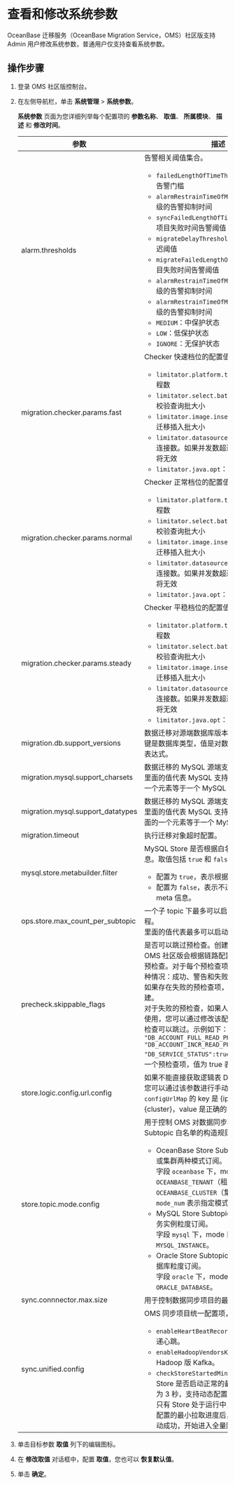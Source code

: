# 查看和修改系统参数

OceanBase 迁移服务（OceanBase Migration Service，OMS）社区版支持 Admin 用户修改系统参数，普通用户仅支持查看系统参数。 

## 操作步骤

1. 登录 OMS 社区版控制台。

2. 在左侧导航栏，单击 **系统管理** > **系统参数**。

   **系统参数** 页面为您详细列举每个配置项的 **参数名称**、 **取值**、 **所属模块**、 **描述** 和 **修改时间**。

   |**参数**|**描述**|**默认值**|
   |---|---|---|
   |alarm.thresholds|告警相关阈值集合。<ul><li>`failedLengthOfTimeThreshold`：项目失败告警门槛<li>`alarmRestrainTimeOfMin`：针对不同告警等级的告警抑制时间<li>`syncFailedLengthOfTimeThreshold`：同步项目失败时间告警阈值<li>`migrateDelayThreshold`：迁移项目告警延迟阈值<li>`migrateFailedLengthOfTimeThreshold`：项目失败时间告警阈值<li>`alarmRestrainTimeOfMin`：针对不同告警等级的告警抑制时间<li>`alarmRestrainTimeOfMin`：针对不同告警等级的告警抑制时间<li>`MEDIUM`：中保护状态<li>`LOW`：低保护状态<li>`IGNORE`：无保护状态</ul>|{"delayThreshold":{"HIGH":30,"MEDIUM":300,"LOW":900},"failedLengthOfTimeThreshold":{"HIGH":30,"MEDIUM":300,"LOW":900},"alarmRestrainTimeOfMin":{"HIGH":3,"MEDIUM":3,"LOW":3,"IGNORE":100},"rule":"OMS_CONFIG_RULE_ALARM_THRESHOLDS"}|
   | migration.checker.params.fast     | Checker 快速档位的配置值。<ul><li>`limitator.platform.threads.number`：线程数<li>`limitator.select.batch.max`：全量迁移/校验查询批大小<li>`limitator.image.insert.batch.max`：全量迁移插入批大小<li>`limitator.datasource.connections.max`：连接数。如果并发数超过连接数，并发数据将无效<li>`limitator.java.opt`：JVM 参数配置</ul>| {"limitator.platform.threads.number": 32, "limitator.select.batch.max": 1200, "limitator.image.insert.batch.max": 400,"limitator.datasource.connections.max":50, "task.checker_jvm_param":"-server -Xms16g -Xmx16g -Xmn8g -Xss512k"}|
   | migration.checker.params.normal   | Checker 正常档位的配置值。 <ul><li>`limitator.platform.threads.number`：线程数<li>`limitator.select.batch.max`：全量迁移/校验查询批大小<li>`limitator.image.insert.batch.max`：全量迁移插入批大小<li>`limitator.datasource.connections.max`：连接数。如果并发数超过连接数，并发数据将无效<li>`limitator.java.opt`：JVM 参数配置</ul> | {"limitator.platform.threads.number": 8, "limitator.select.batch.max": 600, "limitator.image.insert.batch.max": 200,"limitator.datasource.connections.max":50, "task.checker_jvm_param":"-server -Xms8g -Xmx8g -Xmn4g -Xss512k"}|
   | migration.checker.params.steady   | Checker 平稳档位的配置值。 <ul><li>`limitator.platform.threads.number`：线程数<li>`limitator.select.batch.max`：全量迁移/校验查询批大小<li>`limitator.image.insert.batch.max`：全量迁移插入批大小<li>`limitator.datasource.connections.max`：连接数。如果并发数超过连接数，并发数据将无效<li>`limitator.java.opt`：JVM 参数配置</ul> |{"limitator.platform.threads.number": 4, "limitator.select.batch.max": 200, "limitator.image.insert.batch.max": 100,"limitator.datasource.connections.max":50, "task.checker_jvm_param":"-server -Xms4g -Xmx4g -Xmn2g -Xss512k"} |
   |migration.db.support_versions|数据迁移对源端数据库版本的支持情况。<br>键是数据库类型，值是对数据库版本的正则匹配表达式。| `{"MYSQL":"(5.6|5.7|8.0).*","MARIADB":"10.[12345].*"}`|
   | migration.mysql.support_charsets  | 数据迁移的 MySQL 源端支持编码白名单。<br>里面的值代表 MySQL 支持的编码数组。里面的一个元素等于一个 MySQL 编码。|["binary","utf8mb4","utf8"] |
    | migration.mysql.support_datatypes | 数据迁移的 MySQL 源端支持字段类型白名单。<br>里面的值代表 MySQL 支持的字段类型数组。里面的一个元素等于一个 MySQL 字段类型。|[]|
    |migration.timeout|执行迁移对象超时配置。|{"ddl.timeout.in.private.cloud": 120000, "ddl.timeout.in.public.cloud": 600000}|
    | mysql.store.metabuilder.filter | MySQL Store 是否根据白名单过滤 meta 信息。取值包括 `true` 和 `false`： <ul><li>配置为 `true`，表示根据白名单进行过滤。<li>配置为 `false`，表示不过滤，会拉取所有 meta 信息。</ul>  | false |
    |ops.store.max_count_per_subtopic|一个子 topic 下最多可以启动多少个 Store 进程。<br>里面的值代表最多可以启动的个数。|6|
    | precheck.skippable_flags          | 是否可以跳过预检查。创建项目的最后一步，OMS 社区版会根据链路配置情况执行一系列的预检查。对于每个预检查项，其结果可能有 3 种情况：成功、警告和失败。<br>如果存在失败的预检查项，会阻塞项目的保存创建。<br>对于失败的预检查，如果人工确认不会影响后续使用，您可以通过修改该配置项来声明失败的预检查可以跳过。示例如下： ```json { "DB_ACCOUNT_FULL_READ_PRIVILEGE": true, "DB_ACCOUNT_INCR_READ_PRIVILEGE":true, "DB_SERVICE_STATUS":true } ```  每个 key 对应一个预检查项，值为 true 表示其可跳过。  | {} |
    |store.logic.config.url.config|如果不能直接获取逻辑表 DBP 的 configUrl，您可以通过该参数进行手动配置。`configUrlMap` 的 key 是 {ip}:{port}-{cluster}，value 是正确的 configUrl。|{"enabled":false,"configUrlMap":{}}|
    |store.topic.mode.config|用于控制 OMS 对数据同步项目中 Store Subtopic 白名单的构造规则。<ul><li>OceanBase Store Subtopic 支持根据租户或集群两种模式订阅。<br>字段 `oceanbase` 下，mode 包括 `OCEANBASE_TENANT`（租户）和 `OCEANBASE_CLUSTER`（集群）两种模式，`mode_num` 表示指定模式下的最大订阅粒度。<li>MySQL Store Subtopic 目前仅支持根据服务实例粒度订阅。<br>字段 `mysql` 下，mode 目前仅支持 `MYSQL_INSTANCE`。<li>Oracle Store Subtopic 目前仅支持根据数据库粒度订阅。<br>字段 `oracle` 下，mode 目前仅支持 `ORACLE_DATABASE`。</ul>|{"oceanbase":{"mode":"OCEANBASE_TENANT","modeNum":1},"mysql":{"mode":"MYSQL_INSTANCE","modeNum":1},"oracle":{"mode":"ORACLE_DATABASE","modeNum":1}}|
    |sync.connnector.max.size|用于控制数据同步项目的最大数量。|2|
    |sync.unified.config|OMS 同步项目统一配置项，包含：<ul><li>`enableHeartBeatRecordToDataHub`：是否投递心跳。<li>`enableHadoopVendorsKafkaServer`：是否为 Hadoop 版 Kafka。<li>`checkStoreStartedMinSyncProcess`：判断 Store 是否启动正常的最小拉取进度，默认为 3 秒，支持动态配置。<br>只有 Store 处于运行中，且拉取进度超过所配置的最小拉取进度后，才会认为 Store 启动成功，开始进入全量阶段。</ul>|{"enableHadoopVendorsKafkaServer":false,"checkStoreStartedMinSyncProcess":3,"fullJvmMem":4096,"incrJvmMem":2048}|

3. 单击目标参数 **取值** 列下的编辑图标。

4. 在 **修改取值** 对话框中，配置 **取值**，您也可以 **恢复默认值**。

5. 单击 **确定**。